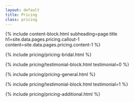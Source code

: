 ```yaml
---
layout: default
title: Pricing
class: pricing
---
```


{%
include content-block.html
subheading=page.title
h1=site.data.pages.pricing.callout-1
content=site.data.pages.pricing.content-1
%}

{% include pricing/pricing-bridal.html %}

{% include pricing/testimonial-block.html testimonial=0 %}

{% include pricing/pricing-general.html %}

{% include pricing/testimonial-block.html testimonial=1 %}

{% include pricing/pricing-additional.html %}